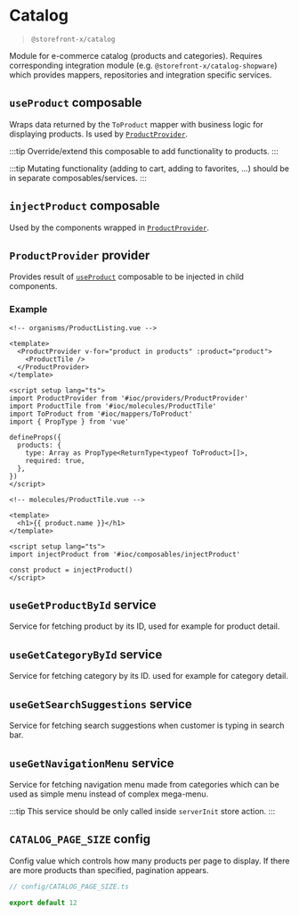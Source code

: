 # Catalog

> `@storefront-x/catalog`

Module for e-commerce catalog (products and categories). Requires corresponding integration module (e.g. `@storefront-x/catalog-shopware`) which provides mappers, repositories and integration specific services.

## `useProduct` composable

Wraps data returned by the `ToProduct` mapper with business logic for displaying products. Is used by [`ProductProvider`](#productprovider-provider).

:::tip
Override/extend this composable to add functionality to products.
:::

:::tip
Mutating functionality (adding to cart, adding to favorites, ...) should be in separate composables/services.
:::

## `injectProduct` composable

Used by the components wrapped in [`ProductProvider`](#productprovider-provider).

## `ProductProvider` provider

Provides result of [`useProduct`](#useproduct-composable) composable to be injected in child components.

### Example

```vue
<!-- organisms/ProductListing.vue -->

<template>
  <ProductProvider v-for="product in products" :product="product">
    <ProductTile />
  </ProductProvider>
</template>

<script setup lang="ts">
import ProductProvider from '#ioc/providers/ProductProvider'
import ProductTile from '#ioc/molecules/ProductTile'
import ToProduct from '#ioc/mappers/ToProduct'
import { PropType } from 'vue'

defineProps({
  products: {
    type: Array as PropType<ReturnType<typeof ToProduct>[]>,
    required: true,
  },
})
</script>
```

```vue
<!-- molecules/ProductTile.vue -->

<template>
  <h1>{{ product.name }}</h1>
</template>

<script setup lang="ts">
import injectProduct from '#ioc/composables/injectProduct'

const product = injectProduct()
</script>
```

## `useGetProductById` service

Service for fetching product by its ID, used for example for product detail.

## `useGetCategoryById` service

Service for fetching category by its ID. used for example for category detail.

## `useGetSearchSuggestions` service

Service for fetching search suggestions when customer is typing in search bar.

## `useGetNavigationMenu` service

Service for fetching navigation menu made from categories which can be used as simple menu instead of complex mega-menu.

:::tip
This service should be only called inside `serverInit` store action.
:::

## `CATALOG_PAGE_SIZE` config

Config value which controls how many products per page to display. If there are more products than specified, pagination appears.

```ts
// config/CATALOG_PAGE_SIZE.ts

export default 12
```
